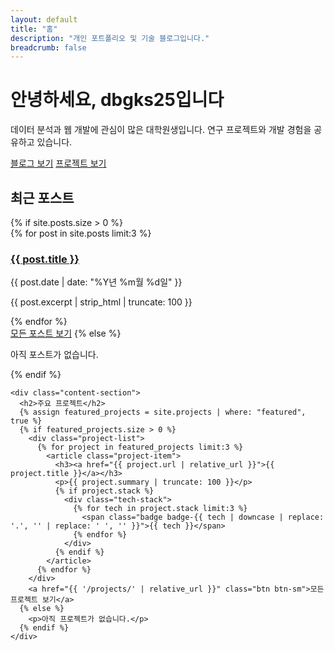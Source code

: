 ```yaml
---
layout: default
title: "홈"
description: "개인 포트폴리오 및 기술 블로그입니다."
breadcrumb: false
---
```


<div class="hero-section">
  <h1>안녕하세요, <strong>dbgks25</strong>입니다</h1>
  <p class="hero-description">
    데이터 분석과 웹 개발에 관심이 많은 대학원생입니다. 
    연구 프로젝트와 개발 경험을 공유하고 있습니다.
  </p>
  
  <div class="hero-actions">
    <a href="{{ '/blog/' | relative_url }}" class="btn btn-primary">블로그 보기</a>
    <a href="{{ '/projects/' | relative_url }}" class="btn">프로젝트 보기</a>
  </div>
</div>

<section class="recent-content">
  <div class="content-grid">
    <div class="content-section">
      <h2>최근 포스트</h2>
      {% if site.posts.size > 0 %}
        <div class="post-list">
          {% for post in site.posts limit:3 %}
            <article class="post-item">
              <h3><a href="{{ post.url | relative_url }}">{{ post.title }}</a></h3>
              <time datetime="{{ post.date | date_to_xmlschema }}">{{ post.date | date: "%Y년 %m월 %d일" }}</time>
              <p>{{ post.excerpt | strip_html | truncate: 100 }}</p>
            </article>
          {% endfor %}
        </div>
        <a href="{{ '/blog/' | relative_url }}" class="btn btn-sm">모든 포스트 보기</a>
      {% else %}
        <p>아직 포스트가 없습니다.</p>
      {% endif %}
    </div>
    
    <div class="content-section">
      <h2>주요 프로젝트</h2>
      {% assign featured_projects = site.projects | where: "featured", true %}
      {% if featured_projects.size > 0 %}
        <div class="project-list">
          {% for project in featured_projects limit:3 %}
            <article class="project-item">
              <h3><a href="{{ project.url | relative_url }}">{{ project.title }}</a></h3>
              <p>{{ project.summary | truncate: 100 }}</p>
              {% if project.stack %}
                <div class="tech-stack">
                  {% for tech in project.stack limit:3 %}
                    <span class="badge badge-{{ tech | downcase | replace: '.', '' | replace: ' ', '' }}">{{ tech }}</span>
                  {% endfor %}
                </div>
              {% endif %}
            </article>
          {% endfor %}
        </div>
        <a href="{{ '/projects/' | relative_url }}" class="btn btn-sm">모든 프로젝트 보기</a>
      {% else %}
        <p>아직 프로젝트가 없습니다.</p>
      {% endif %}
    </div>
  </div>
</section>
